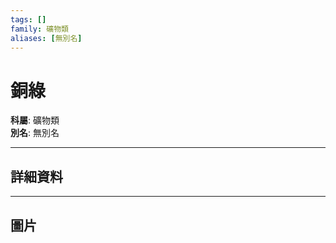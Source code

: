 ```yaml
---
tags: []
family: 礦物類
aliases: [無別名]
---
```


# 銅綠

**科屬**: 礦物類  
**別名**: 無別名  

---

## 詳細資料


---

## 圖片
